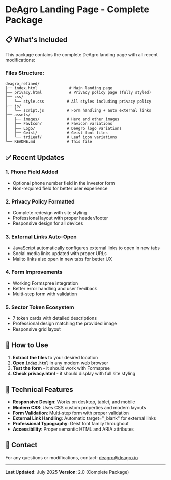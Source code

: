 # DeAgro Landing Page - Complete Package

## 📋 What's Included

This package contains the complete DeAgro landing page with all recent modifications:

### Files Structure:
```
deagro_refined/
├── index.html              # Main landing page
├── privacy.html            # Privacy policy page (fully styled)
├── css/
│   └── style.css          # All styles including privacy policy
├── js/
│   └── script.js          # Form handling + auto external links
├── assets/
│   ├── images/            # Hero and other images
│   ├── FavIcon/           # Favicon variations
│   ├── Logo/              # DeAgro logo variations
│   ├── Geist/             # Geist font files
│   └── triLeaf/           # Leaf icon variations
└── README.md              # This file
```

## ✅ Recent Updates

### 1. **Phone Field Added**
- Optional phone number field in the investor form
- Non-required field for better user experience

### 2. **Privacy Policy Formatted**
- Complete redesign with site styling
- Professional layout with proper header/footer
- Responsive design for all devices

### 3. **External Links Auto-Open**
- JavaScript automatically configures external links to open in new tabs
- Social media links updated with proper URLs
- Mailto links also open in new tabs for better UX

### 4. **Form Improvements**
- Working Formspree integration
- Better error handling and user feedback
- Multi-step form with validation

### 5. **Sector Token Ecosystem**
- 7 token cards with detailed descriptions
- Professional design matching the provided image
- Responsive grid layout

## 🚀 How to Use

1. **Extract the files** to your desired location
2. **Open `index.html`** in any modern web browser
3. **Test the form** - it should work with Formspree
4. **Check privacy.html** - it should display with full site styling

## 🔧 Technical Features

- **Responsive Design**: Works on desktop, tablet, and mobile
- **Modern CSS**: Uses CSS custom properties and modern layouts
- **Form Validation**: Multi-step form with proper validation
- **External Link Handling**: Automatic target="_blank" for external links
- **Professional Typography**: Geist font family throughout
- **Accessibility**: Proper semantic HTML and ARIA attributes

## 📧 Contact

For any questions or modifications, contact: deagro@deagro.io

---

**Last Updated**: July 2025
**Version**: 2.0 (Complete Package)
